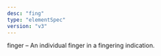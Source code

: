 ```yaml
---
desc: "fing"
type: "elementSpec"
version: "v3"
---
```


finger – An individual finger in a fingering indication.